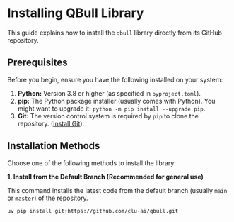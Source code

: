 # Installing QBull Library

This guide explains how to install the `qbull` library directly from its GitHub repository.

## Prerequisites

Before you begin, ensure you have the following installed on your system:

1.  **Python:** Version 3.8 or higher (as specified in `pyproject.toml`).
2.  **pip:** The Python package installer (usually comes with Python). You might want to upgrade it: `python -m pip install --upgrade pip`.
3.  **Git:** The version control system is required by `pip` to clone the repository. ([Install Git](https://git-scm.com/book/en/v2/Getting-Started-Installing-Git)).

## Installation Methods

Choose one of the following methods to install the library:

**1. Install from the Default Branch (Recommended for general use)**

This command installs the latest code from the default branch (usually `main` or `master`) of the repository.

```bash
uv pip install git+https://github.com/clu-ai/qbull.git
```